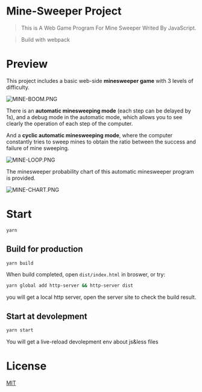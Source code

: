 # Mine-Sweeper Project

> This is A Web Game Program For Mine Sweeper Writed By JavaScript.

> Build with webpack

# Preview
This project includes a basic web-side **minesweeper game** with 3 levels of difficulty.

![MINE-BOOM.PNG](https://ftp.bmp.ovh/imgs/2021/03/8ecb21a89c20fb03.png)

There is an **automatic minesweeping mode** (each step can be delayed by 1s), and a debug mode in the automatic mode, which allows you to see clearly the operation of each step of the computer.

And a **cyclic automatic minesweeping mode**, where the computer constantly tries to sweep mines to obtain the ratio between the success and failure of mine sweeping.

![MINE-LOOP.PNG](https://ftp.bmp.ovh/imgs/2021/03/3019672ef8f308cd.png)

The minesweeper probability chart of this automatic minesweeper program is provided.

![MINE-CHART.PNG](https://ftp.bmp.ovh/imgs/2021/03/e1b3c8057ac1d041.png)


# Start

```bash
yarn
```

## Build for production

```bash
yarn build
```
When build completed, open `dist/index.html` in broswer, or try:

```bash
yarn global add http-server && http-server dist
```

you will get a local http server, open the server site to check the build result.


## Start at devolepment

```bash
yarn start
```

You will get a live-reload devolepment env about js&less files

# License

[MIT](./LICENSE)
